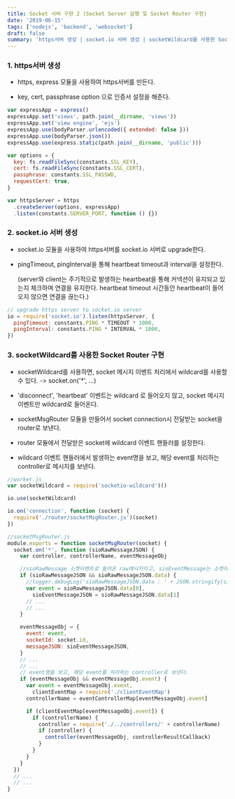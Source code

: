 ```yaml
---
title: Socket 서버 구현 2 (Socket Server 실행 및 Socket Router 구현)
date: '2019-06-15'
tags: ['nodejs', 'backend', 'websocket']
draft: false
summary: 'https서버 생성 | socket.io 서버 생성 | socketWildcard를 사용한 Socket Router 구현'
---
```


### 1. https서버 생성

- https, express 모듈을 사용하여 https서버를 만든다.

- key, cert, passphrase option 으로 인증서 설정을 해준다.

```js
var expressApp = express()
expressApp.set('views', path.join(__dirname, 'views'))
expressApp.set('view engine', 'ejs')
expressApp.use(bodyParser.urlencoded({ extended: false }))
expressApp.use(bodyParser.json())
expressApp.use(express.static(path.join(__dirname, 'public')))

var options = {
  key: fs.readFileSync(constants.SSL_KEY),
  cert: fs.readFileSync(constants.SSL_CERT),
  passphrase: constants.SSL_PASSWD,
  requestCert: true,
}

var httpsServer = https
  .createServer(options, expressApp)
  .listen(constants.SERVER_PORT, function () {})
```

### 2. socket.io 서버 생성

- socket.io 모듈을 사용하여 https서버를 socket.io 서버로 upgrade한다.

- pingTimeout, pingInterval을 통해 heartbeat timeout과 interval을 설정한다.

  (server와 client는 주기적으로 발생하는 heartbeat을 통해 커넥션이 유지되고 있는지 체크하며 연결을 유지한다. heartbeat timeout 시간동안 heartbeat이 들어오지 않으면 연결을 끊는다.)

```js
// upgrade https server to socket.io server
io = require('socket.io').listen(httpsServer, {
  pingTimeout: constants.PING * TIMEOUT * 1000,
  pingInterval: constants.PING * INTERVAL * 1000,
})
```

### 3. socketWildcard를 사용한 Socket Router 구현

- socketWildcard를 사용하면, socket 메시지 이벤트 처리에서 wildcard를 사용할 수 있다. -> socket.on('\*', ...)

- 'disconnect', 'heartbeat' 이벤트는 wildcard 로 들어오지 않고, socket 메시지 이벤트만 wildcard로 들어온다.

- socketMsgRouter 모듈을 만들어서 socket connection시 전달받는 socket을 router로 보낸다.

- router 모듈에서 전달받은 socket에 wildcard 이벤트 핸들러를 설정한다.

- wildcard 이벤트 핸들러에서 발생하는 event명을 보고, 해당 event를 처리하는 controller로 메시지를 보낸다.

```js
//worker.js
var socketWildcard = require('socketio-wildcard')()

io.use(socketWildcard)

io.on('connection', function (socket) {
  require('./router/socketMsgRouter.js')(socket)
})

//socketMsgRouter.js
module.exports = function socketMsgRouter(socket) {
  socket.on('*', function (sioRawMessageJSON) {
    var controller, controllerName, eventMessageObj

    //sioRawMessage 소켓이벤트로 들어온 raw메시지이고, sioEventMessage는 소켓이벤트 메시지.
    if (sioRawMessageJSON && sioRawMessageJSON.data) {
      //logger.debugLog('sioRawMessageJSON.data : ' + JSON.stringify(sioRawMessageJSON.data));
      var event = sioRawMessageJSON.data[0],
        sioEventMessageJSON = sioRawMessageJSON.data[1]
      // ...
      // ...
    }

    eventMessageObj = {
      event: event,
      socketId: socket.id,
      messageJSON: sioEventMessageJSON,
    }
    // ...
    // ...
    // event명을 보고, 해당 event를 처리하는 controller로 보낸다.
    if (eventMessageObj && eventMessageObj.event) {
      var event = eventMessageObj.event,
        clientEventMap = require('./clientEventMap')
      controllerName = eventControllerMap[eventMessageObj.event]

      if (clientEventMap[eventMessageObj.event]) {
        if (controllerName) {
          controller = require('./../controllers/' + controllerName)
          if (controller) {
            controller(eventMessageObj, controllerResultCallback)
          }
        }
      }
    }
  })
  // ...
  // ...
}
```
